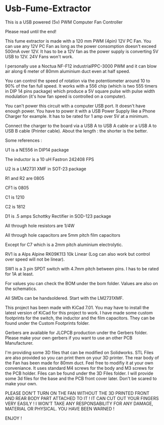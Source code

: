 # Usb-Fume-Extractor
This is a USB powered (5v) PWM Computer Fan Controller


Please read until the end!


This fume extractor is made with a 120 mm PWM (4pin) 12V PC Fan. 
You can use any 12V PC Fan as long as the power consomption doesn't exceed 500mA over 12V.
It has to be a 12V fan as the power supply is converting 5V USB to 12V. 24V Fans won't work.

I personally use a Noctua NF-F12 industrialPPC-3000 PWM and it can blow air 
along 6 meter of 80mm aluminium duct even at half speed.



You can control the speed of rotation via the potentiometer around 10 to 90% of the fan full speed.
It works with a 556 chip (which is two 555 timers in DIP 14 pins package) which produce a 5V square pulse
with pulse width modulation (it's how fan speed is controlled on a computer).



You can't power this circuit with a computer USB port. It doesn't have enough power. You have to power it with
a USB Power Supply like a Phone Charger for example. It has to be rated for 1 amp over 5V at a minimum. 

Connect the charger to the board via a USB A to USB A cable or a USB A to USB B cable (Printer cable). 
About the length : the shorter is the better.  



Some references :

U1 is a NE556 in DIP14 package

The inductor is a 10 uH Fastron 242408 FPS

U2 is a LM2731 XMF in SOT-23 package

R1 and R2 are 0805

CF1 is 0805

C1 is 1210

C2 is 1812

D1 is .5 amps Schottky Rectifier in SOD-123 package

All through hole resistors are 1/4W

All through hole capacitors are 5mm pitch film capacitors

Except for C7 which is a 2mm pitch aluminium electrolytic.

RV1 is a Alps Alpine RK09K113 10k Linear (Log can also work but control over speed will not be linear).

SW1 is a 3 pin SPDT switch with 4.7mm pitch between pins. I has to be rated for 1A at least.

For values you can check the BOM under the bom folder. Values are also on the schematics.

All SMDs can be handsoldered. Start with the LM2731XMF.



This project has been made with KiCad 7.01. You may have to install the latest version of KiCad
for this project to work.
I have made some custom footprints for the switch, the inductor and the film capacitors.
They can be found under the Custom Footprints folder.

Gerbers are available for JLCPCB production under the Gerbers folder. 
Please make your own gerbers if you want to use an other PCB Manufacturer.



I'm providing some 3D files that can be modified on Solidworks. STL Files are also provided so you can print
them on your 3D printer. The rear body of the Fan has been made for 80mm duct. 
Feel free to modifiy it at your own conveniance.
It uses standard M4 screws for the body and M3 screws for the PCB holder.
Files can be found under the 3D Files folder. I will provide some 3d files for the base 
and the PCB front cover later. 
Don't be scared to make your own.

PLEASE DON'T TURN ON THE FAN WITHOUT THE 3D PRINTED FRONT AND REAR BODY PART ATTACHED TO IT !
IT CAN CUT OUT YOUR FINGERS VERY EASILY !
I WON'T TAKE ANY RESPONSABILITY FOR ANY DAMAGE, MATERIAL OR PHYSICAL. YOU HAVE BEEN WARNED !



ENJOY !
